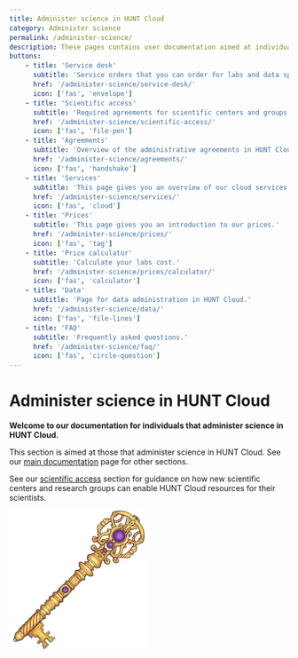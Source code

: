 ```yaml
---
title: Administer science in HUNT Cloud
category: Administer science
permalink: /administer-science/
description: These pages contains user documentation aimed at individuals that administer science in HUNT Cloud.
buttons:
    - title: 'Service desk'
      subtitle: 'Service orders that you can order for labs and data spaces in HUNT Cloud.'
      href: '/administer-science/service-desk/'
      icon: ['fas', 'envelope']
    - title: 'Scientific access'
      subtitle: 'Required agreements for scientific centers and groups.'
      href: '/administer-science/scientific-access/'
      icon: ['fas', 'file-pen']
    - title: 'Agreements'
      subtitle: 'Overview of the administrative agreements in HUNT Cloud.'
      href: '/administer-science/agreements/'
      icon: ['fas', 'handshake']
    - title: 'Services'
      subtitle: 'This page gives you an overview of our cloud services.'
      href: '/administer-science/services/'
      icon: ['fas', 'cloud']
    - title: 'Prices'
      subtitle: 'This page gives you an introduction to our prices.'
      href: '/administer-science/prices/'
      icon: ['fas', 'tag']
    - title: 'Price calculator'
      subtitle: 'Calculate your labs cost.'
      href: '/administer-science/prices/calculator/'
      icon: ['fas', 'calculator']
    - title: 'Data'
      subtitle: 'Page for data administration in HUNT Cloud.'
      href: '/administer-science/data/'
      icon: ['fas', 'file-lines']
    - title: 'FAQ'
      subtitle: 'Frequently asked questions.'
      href: '/administer-science/faq/'
      icon: ['fas', 'circle-question']             
---
```


# Administer science in HUNT Cloud

**Welcome to our documentation for individuals that administer science in HUNT Cloud.**

This section is aimed at those that administer science in HUNT Cloud. See our [main documentation](/) page for other sections.

See our [scientific access](/administer-science/scientific-access/) section for guidance on how new scientific centers and research groups can enable HUNT Cloud resources for their scientists. 

!["Illustration of decorative hand-made golden key with purple gem stones."](../images/hunt-cloud_key_250.png)

<NavitationCards :buttons="$frontmatter.buttons" />




